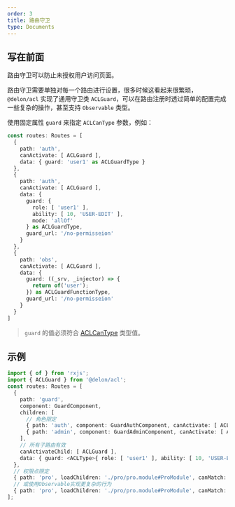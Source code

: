 ```yaml
---
order: 3
title: 路由守卫
type: Documents
---
```


## 写在前面

路由守卫可以防止未授权用户访问页面。

路由守卫需要单独对每一个路由进行设置，很多时候这看起来很繁琐，`@delon/acl` 实现了通用守卫类 `ACLGuard`，可以在路由注册时透过简单的配置完成一些复杂的操作，甚至支持 `Observable` 类型。

使用固定属性 `guard` 来指定 `ACLCanType` 参数，例如：

```ts
const routes: Routes = [
  {
    path: 'auth',
    canActivate: [ ACLGuard ],
    data: { guard: 'user1' as ACLGuardType }
  },
  {
    path: 'auth',
    canActivate: [ ACLGuard ],
    data: {
      guard: {
        role: [ 'user1' ],
        ability: [ 10, 'USER-EDIT' ],
        mode: 'allOf'
      } as ACLGuardType,
      guard_url: '/no-permisseion'
    }
  },
  {
    path: 'obs',
    canActivate: [ ACLGuard ],
    data: {
      guard: ((_srv, _injector) => {
        return of('user');
      }) as ACLGuardFunctionType,
      guard_url: '/no-permisseion'
    }
  }
]
```

> `guard` 的值必须符合 [ACLCanType](/acl/getting-started#ACLCanType) 类型值。

## 示例

```ts
import { of } from 'rxjs';
import { ACLGuard } from '@delon/acl';
const routes: Routes = [
  {
    path: 'guard',
    component: GuardComponent,
    children: [
      // 角色限定
      { path: 'auth', component: GuardAuthComponent, canActivate: [ ACLGuard ], data: { guard: 'user1' } },
      { path: 'admin', component: GuardAdminComponent, canActivate: [ ACLGuard ], data: { guard: 'admin' } }
    ],
    // 所有子路由有效
    canActivateChild: [ ACLGuard ],
    data: { guard: <ACLType>{ role: [ 'user1' ], ability: [ 10, 'USER-EDIT' ], mode: 'allOf' } }
  },
  // 权限点限定
  { path: 'pro', loadChildren: './pro/pro.module#ProModule', canMatch: [ ACLGuard ], data: { guard: 1 } },
  // 或使用Observable实现更复杂的行为
  { path: 'pro', loadChildren: './pro/pro.module#ProModule', canMatch: [ ACLGuard ], data: { guard: of(false).pipe(map(v => 'admin')) } }
];
```

